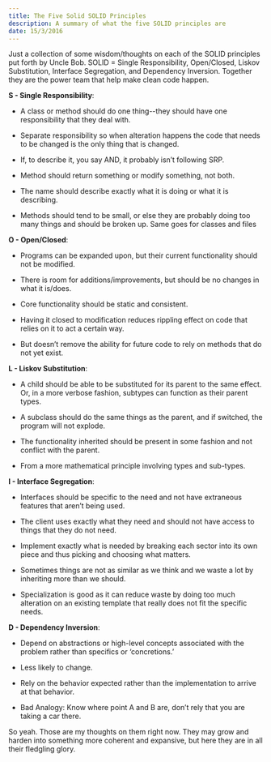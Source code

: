 ```yaml
---
title: The Five Solid SOLID Principles
description: A summary of what the five SOLID principles are
date: 15/3/2016
---
```


Just a collection of some wisdom/thoughts on each of the SOLID principles put forth by Uncle Bob. SOLID = Single Responsibility, Open/Closed, Liskov Substitution, Interface Segregation, and Dependency Inversion. Together they are the power team that help make clean code happen.

**S - Single Responsibility**:

* A class or method should do one thing--they should have one responsibility that they deal with.

* Separate responsibility so when alteration happens the code that needs to be changed is the only thing that is changed.

* If, to describe it, you say AND, it probably isn’t following SRP.

* Method should return something or modify something, not both.

* The name should describe exactly what it is doing or what it is describing.

* Methods should tend to be small, or else they are probably doing too many things and should be broken up. Same goes for classes and files

**O - Open/Closed**:

* Programs can be expanded upon, but their current functionality should not be modified.

* There is room for additions/improvements, but should be no changes in what it is/does.

* Core functionality should be static and consistent.

* Having it closed to modification reduces rippling effect on code that relies on it to act a certain way.

* But doesn’t remove the ability for future code to rely on methods that do not yet exist.


**L - Liskov Substitution**:

* A child should be able to be substituted for its parent to the same effect. Or, in a more verbose fashion, subtypes can function as their parent types.

* A subclass should do the same things as the parent, and if switched, the program will not explode.

* The functionality inherited should be present in some fashion and not conflict with the parent.

* From a more mathematical principle involving types and sub-types.

**I - Interface Segregation**:

* Interfaces should be specific to the need and not have extraneous features that aren’t being used.

* The client uses exactly what they need and should not have access to things that they do not need.

* Implement exactly what is needed by breaking each sector into its own piece and thus picking and choosing what matters.

* Sometimes things are not as similar as we think and we waste a lot by inheriting more than we should.

* Specialization is good as it can reduce waste by doing too much alteration on an existing template that really does not fit the specific needs.

**D - Dependency Inversion**:

* Depend on abstractions or high-level concepts associated with the problem rather than specifics or ‘concretions.’

* Less likely to change.

* Rely on the behavior expected rather than the implementation to arrive at that behavior.

* Bad Analogy: Know where point A and B are, don’t rely that you are taking a car there.


So yeah. Those are my thoughts on them right now. They may grow and harden into something more coherent and expansive, but here they are in all their fledgling glory.
